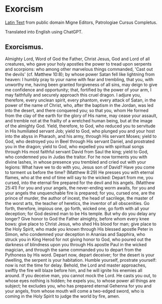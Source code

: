 <h1>Exorcism</h1>

<a href='./Latin/Exorcism%20LATIN.md'>Latin Text</a> from public domain Migne Editors, Patrologiae Cursus Completus.

Translated into English using ChatGPT. 

<h2 id='tocuniq2'>Exorcismus.</h2>

Almighty Lord, Word of God the Father, Christ Jesus, God and Lord of all creatures, who gave your holy apostles the power to tread upon serpents and scorpions: who among other marvelous things commanded, 'Cast out the devils' (cf. Matthew 10:8); by whose power Satan fell like lightning from heaven: I humbly pray to your name with fear and trembling, that you, with unworthy me, having been granted forgiveness of all sins, may deign to give me confidence and opportunity; that, fortified by the power of your arm, I may faithfully and securely approach this cruel dragon. I adjure you, therefore, every unclean spirit, every phantom, every attack of Satan, in the power of the name of Christ, who, after the baptism in the Jordan, was led into the desert, and there conquered you; so that you, whom He formed from the clay of the earth for the glory of His name, may cease your assault, and tremble not at the frailty of a wretched human being, but at the image of the almighty God. Yield, therefore, to God, who reduced you to servitude in His humiliated servant Job; yield to God, who plunged you and your host into the abyss in Pharaoh, and his army, through His servant Moses; yield to God, who destroyed you in Beel through His servant Daniel, and prostrated you in the dragon; yield to God, who expelled you with spiritual songs through His most faithful servant David from Saul the king; yield to God, who condemned you in Judas the traitor. For he now torments you with divine lashes, in whose presence you trembled and cried out with your legions: What have we to do with you, Jesus son of David? Have you come to torment us before the time? (Matthew 8:29) He presses you with eternal flames, who at the end of time will say to the wicked: Depart from me, you cursed, into the eternal fire prepared for the devil and his angels. (Matthew 25:41) For you and your angels, the never-ending worm awaits, for you and your angels the unquenchable fire is prepared; for you, cursed one, are the prince of murder, the author of incest, the head of sacrilege, the master of the worst arts, the teacher of heretics, the inventor of all obscenities. Go forth, therefore, impious one, go forth, wicked one, go forth with all your deception; for God desired man to be His temple. But why do you delay any longer? Give honor to God the Father almighty, before whom every knee bows: give place to Christ Jesus, who shed His blood for man; give place to the Holy Spirit, who made you known through His blessed apostle Peter in Simon, who condemned your deception in Ananias and Sapphira, who struck you in King Herod for not giving honor to God, who poured out the darkness of blindness upon you through His apostle Paul in the wicked magician, and through the same commanded you to depart from the Pythoness by His word. Depart now, depart deceiver; for the desert is your dwelling, the serpent is your habitation. Humble yourself, prostrate yourself: now is not the time for delay. Behold, the Lord and master approaches, swiftly the fire will blaze before him, and he will ignite his enemies all around. If you deceive man, you cannot mock the Lord. He casts you out, to whose eyes nothing is hidden; he expels you, to whose power all things are subject; he excludes you, who has prepared eternal Gehenna for you and your angels, from whose mouth will come a two-edged sword, who is coming in the Holy Spirit to judge the world by fire, amen.




